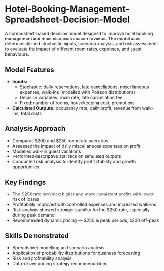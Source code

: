 # Hotel-Booking-Management-Spreadsheet-Decision-Model
A spreadsheet-based decision model designed to improve hotel booking management and maximise peak season revenue.   The model uses deterministic and stochastic inputs, scenario analysis, and risk assessment to evaluate the impact of different room rates, expenses, and guest behaviours.

## Model Features
- **Inputs:**
  - Stochastic: daily reservations, late cancellations, miscellaneous expenses, walk-ins (modelled with Poisson distributions)
  - Decision variables: room rate, late cancellation fee
  - Fixed: number of rooms, housekeeping cost, promotions
- **Calculated Outputs:** occupancy rate, daily profit, revenue from walk-ins, total costs

## Analysis Approach
- Compared $200 and $250 room rate scenarios
- Assessed the impact of daily miscellaneous expenses on profit
- Modelled walk-in guest variations
- Performed descriptive statistics on simulated outputs
- Conducted risk analysis to identify profit stability and growth opportunities

## Key Findings
- The $250 rate provided higher and more consistent profits with lower risk of losses
- Profitability improved with controlled expenses and increased walk-ins
- Risk analysis showed stronger stability for the $250 rate, especially during peak demand
- Recommended dynamic pricing — $250 in peak periods, $200 off-peak

## Skills Demonstrated
- Spreadsheet modelling and scenario analysis
- Application of probability distributions for business forecasting
- Risk and profitability analysis
- Data-driven pricing strategy recommendations
